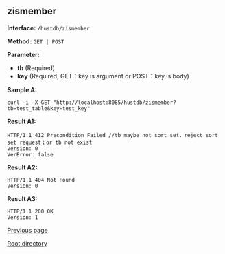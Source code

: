 ## zismember ##

**Interface:** `/hustdb/zismember`

**Method:** `GET | POST`

**Parameter:** 

*  **tb** (Required)  
*  **key** (Required, GET：key is argument or POST：key is body)   

**Sample A:**

    curl -i -X GET "http://localhost:8085/hustdb/zismember?tb=test_table&key=test_key"

**Result A1:**

	HTTP/1.1 412 Precondition Failed //tb maybe not sort set，reject sort set request；or tb not exist
	Version: 0
	VerError: false

**Result A2:**

	HTTP/1.1 404 Not Found
	Version: 0
	
**Result A3:**

	HTTP/1.1 200 OK
	Version: 1

[Previous page](../hustdb.md)

[Root directory](../../../index.md)